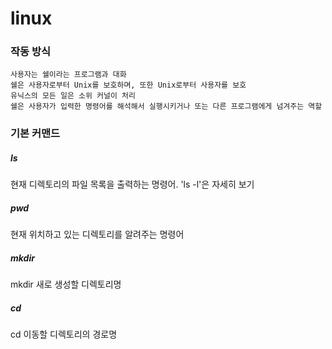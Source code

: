 # linux

### 작동 방식

```
사용자는 쉘이라는 프로그램과 대화
쉘은 사용자로부터 Unix를 보호하며, 또한 Unix로부터 사용자를 보호
유닉스의 모든 일은 소위 커널이 처리
쉘은 사용자가 입력한 명령어를 해석해서 실행시키거나 또는 다른 프로그램에게 넘겨주는 역할
```

### 기본 커맨드

##### ls
현재 디렉토리의 파일 목록을 출력하는 명령어. 'ls -l'은 자세히 보기

##### pwd
현재 위치하고 있는 디렉토리를 알려주는 명령어

##### mkdir
mkdir 새로 생성할 디렉토리명

##### cd
cd 이동할 디렉토리의 경로명
